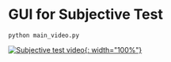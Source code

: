 # GUI for Subjective Test

```
python main_video.py
```

[![Subjective test video](http://img.youtube.com/vi/_gfWRuA8XP4/0.jpg){: width="100%"}](https://youtu.be/_gfWRuA8XP4) 
